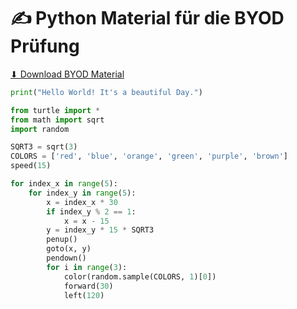 # ✍️ Python Material für die BYOD Prüfung

<a href="https://ofi.gbsl.website/files/material_byod.zip">⬇ Download BYOD Material</a>

```py live_py title=hello__world.py
print("Hello World! It's a beautiful Day.")

```

```py live_py title=create__mesh.py
from turtle import *
from math import sqrt
import random

SQRT3 = sqrt(3)
COLORS = ['red', 'blue', 'orange', 'green', 'purple', 'brown']
speed(15)

for index_x in range(5):
    for index_y in range(5):
        x = index_x * 30
        if index_y % 2 == 1:
            x = x - 15
        y = index_y * 15 * SQRT3
        penup()
        goto(x, y)
        pendown()
        for i in range(3):
            color(random.sample(COLORS, 1)[0])
            forward(30)
            left(120)

```

```py live_py title=klammern.py


```

